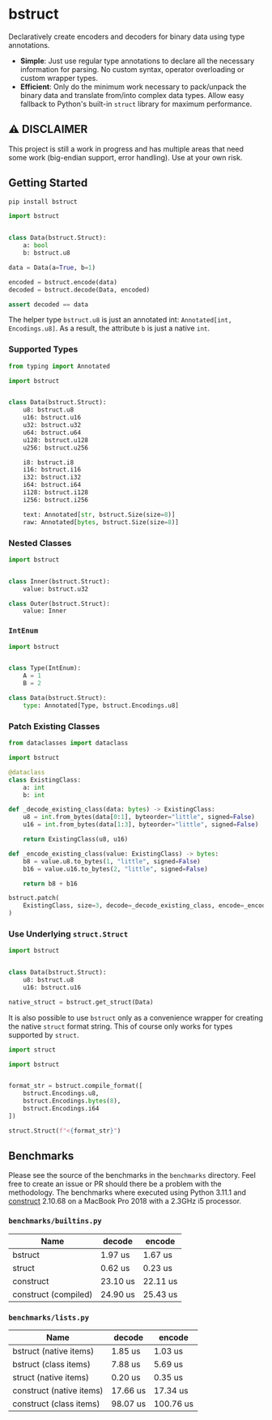 # bstruct

Declaratively create encoders and decoders for binary data using type annotations.

- **Simple**: Just use regular type annotations to declare all the necessary information for parsing.
  No custom syntax, operator overloading or custom wrapper types.
- **Efficient**: Only do the minimum work necessary to pack/unpack the binary data and translate from/into complex data types.
  Allow easy fallback to Python's built-in `struct` library for maximum performance.

## ⚠️ DISCLAIMER

This project is still a work in progress and has multiple areas that need some work (big-endian support, error handling).
Use at your own risk.

## Getting Started

```bash
pip install bstruct
```

```python
import bstruct


class Data(bstruct.Struct):
    a: bool
    b: bstruct.u8

data = Data(a=True, b=1)

encoded = bstruct.encode(data)
decoded = bstruct.decode(Data, encoded)

assert decoded == data
```

The helper type `bstruct.u8` is just an annotated int: `Annotated[int, Encodings.u8]`.
As a result, the attribute `b` is just a native `int`.

### Supported Types

```python
from typing import Annotated

import bstruct


class Data(bstruct.Struct):
    u8: bstruct.u8
    u16: bstruct.u16
    u32: bstruct.u32
    u64: bstruct.u64
    u128: bstruct.u128
    u256: bstruct.u256

    i8: bstruct.i8
    i16: bstruct.i16
    i32: bstruct.i32
    i64: bstruct.i64
    i128: bstruct.i128
    i256: bstruct.i256

    text: Annotated[str, bstruct.Size(size=8)]
    raw: Annotated[bytes, bstruct.Size(size=8)]
```

### Nested Classes

```python
import bstruct


class Inner(bstruct.Struct):
    value: bstruct.u32

class Outer(bstruct.Struct):
    value: Inner
```

### `IntEnum`

```python
import bstruct


class Type(IntEnum):
    A = 1
    B = 2

class Data(bstruct.Struct):
    type: Annotated[Type, bstruct.Encodings.u8]
```

### Patch Existing Classes

```python
from dataclasses import dataclass

import bstruct

@dataclass
class ExistingClass:
    a: int
    b: int

def _decode_existing_class(data: bytes) -> ExistingClass:
    u8 = int.from_bytes(data[0:1], byteorder="little", signed=False)
    u16 = int.from_bytes(data[1:3], byteorder="little", signed=False)

    return ExistingClass(u8, u16)

def _encode_existing_class(value: ExistingClass) -> bytes:
    b8 = value.u8.to_bytes(1, "little", signed=False)
    b16 = value.u16.to_bytes(2, "little", signed=False)

    return b8 + b16

bstruct.patch(
    ExistingClass, size=3, decode=_decode_existing_class, encode=_encode_existing_class
)

```

### Use Underlying `struct.Struct`

```python
import bstruct


class Data(bstruct.Struct):
    u8: bstruct.u8
    u16: bstruct.u16

native_struct = bstruct.get_struct(Data)
```

It is also possible to use `bstruct` only as a convenience wrapper for creating the native `struct` format string.
This of course only works for types supported by `struct`.

```python
import struct

import bstruct


format_str = bstruct.compile_format([
    bstruct.Encodings.u8,
    bstruct.Encodings.bytes(8),
    bstruct.Encodings.i64
])

struct.Struct(f"<{format_str}")
```

## Benchmarks

Please see the source of the benchmarks in the `benchmarks` directory.
Feel free to create an issue or PR should there be a problem with the methodology.
The benchmarks where executed using Python 3.11.1 and
[construct](https://pypi.org/project/construct/) 2.10.68
on a MacBook Pro 2018 with a 2.3GHz i5 processor.

### `benchmarks/builtins.py`

| Name                 | decode   | encode   |
| -------------------- | -------- | -------- |
| bstruct              | 1.97 us  | 1.67 us  |
| struct               | 0.62 us  | 0.23 us  |
| construct            | 23.10 us | 22.11 us |
| construct (compiled) | 24.90 us | 25.43 us |

### `benchmarks/lists.py`

| Name                     | decode   | encode    |
| ------------------------ | -------- | --------- |
| bstruct (native items)   | 1.85 us  | 1.03 us   |
| bstruct (class items)    | 7.88 us  | 5.69 us   |
| struct (native items)    | 0.20 us  | 0.35 us   |
| construct (native items) | 17.66 us | 17.34 us  |
| construct (class items)  | 98.07 us | 100.76 us |
